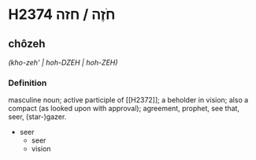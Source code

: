 # H2374 חֹזֶה / חזה

## chôzeh

_(kho-zeh' | hoh-DZEH | hoh-ZEH)_

### Definition

masculine noun; active participle of [[H2372]]; a beholder in vision; also a compact (as looked upon with approval); agreement, prophet, see that, seer, (star-)gazer.

- seer
    - seer
    - vision

